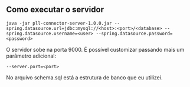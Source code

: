 ## Como executar o servidor

    java -jar pll-connector-server-1.0.0.jar --spring.datasource.url=jdbc:mysql://<host>:<port>/<database> --spring.datasource.username=<user> --spring.datasource.password=<password>

O servidor sobe na porta 9000. É possível customizar passando mais um parâmetro adicional:

    --server.port=<port>

No arquivo schema.sql está a estrutura de banco que eu utilizei.

